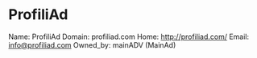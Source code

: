 
# ProfiliAd

Name: ProfiliAd
Domain: profiliad.com
Home: http://profiliad.com/
Email: info@profiliad.com
Owned_by: mainADV (MainAd)
